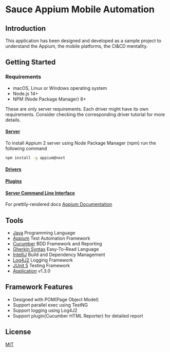 # Sauce Appium Mobile Automation

## Introduction
This application has been designed and developed as a sample project to understand the Appium, the mobile platforms, the CI&CD mentality.

## Getting Started
### Requirements
- macOS, Linux or Windows operating system
- Node.js 14+
- NPM (Node Package Manager) 8+

These are only server requirements. Each driver might have its own requirements. Consider checking the corresponding driver tutorial for more details.

#### [Server](https://github.com/appium/appium#server)
To install Appium 2 server using Node Package Manager (npm) run the following command
```bash
npm install -g appium@next
```
#### [Drivers](https://github.com/appium/appium#drivers)
#### [Plugins](https://github.com/appium/appium#plugins)
#### [Server Command Line Interface](https://github.com/appium/appium#server-command-line-interface)

For prettily-rendered docs [Appium Documentation](https://appium.io/docs/en/about-appium/getting-started)

## Tools
- [Java](https://www.java.com) Programming Language
- [Appium](https://appium.io/) Test Automation Framework
- [Cucumber](https://cucumber.io/) BDD Framework and Reporting
- [Gherkin Syntax](https://cucumber.io/docs/gherkin/) Easy-To-Read Language
- [IntelliJ](https://www.jetbrains.com/help/idea/work-with-gradle-projects.html#delegate_build_gradle) Build and Dependency Management
- [Log4J2](https://logging.apache.org/log4j/2.x/) Logging Framework
- [JUnit 5](https://junit.org/junit5/) Testing Framework
- [Application](https://github.com/saucelabs/my-demo-app-rn) v1.3.0

## Framework Features
- Designed with POM(Page Object Model)
- Support parallel exec using TestNG
- Support logging using Log4J2
- Support plugin(Cucumber HTML Reporter) for detailed report


## License
[MIT](https://choosealicense.com/licenses/mit/)